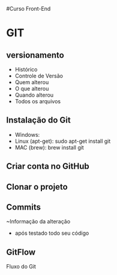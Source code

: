 #Curso Front-End

# GIT
## versionamento
- Histórico
- Controle de Versão
- Quem alterou
- O que alterou
- Quando alterou
- Todos os arquivos

## Instalação do Git
- Windows: 
- Linux (apt-get): sudo apt-get install git
- MAC (brew): brew install git

## Criar conta no GitHub

## Clonar o projeto

## Commits
~Informação da alteração
- após testado todo seu código

## GitFlow
Fluxo do Git
